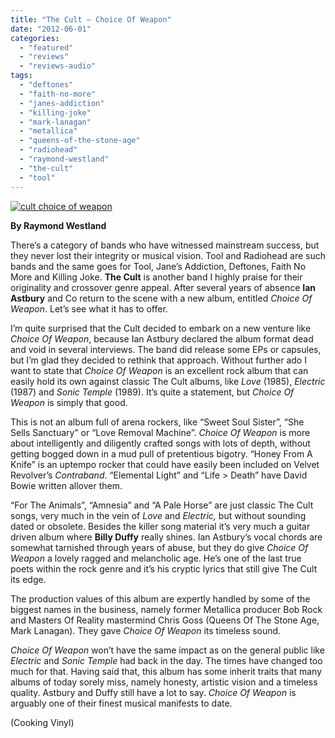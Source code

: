 ```yaml
---
title: "The Cult – Choice Of Weapon"
date: "2012-06-01"
categories: 
  - "featured"
  - "reviews"
  - "reviews-audio"
tags: 
  - "deftones"
  - "faith-no-more"
  - "janes-addiction"
  - "killing-joke"
  - "mark-lanagan"
  - "metallica"
  - "queens-of-the-stone-age"
  - "radiohead"
  - "raymond-westland"
  - "the-cult"
  - "tool"
---
```


[![](http://www.hellbound.ca/wp-content/uploads/2012/06/cult-choice-of-weapon.jpg "cult choice of weapon")](http://www.hellbound.ca/2012/06/the-cult-choice-of-weapon/cult-choice-of-weapon/)

**By Raymond Westland**

There’s a category of bands who have witnessed mainstream success, but they never lost their integrity or musical vision. Tool and Radiohead are such bands and the same goes for Tool, Jane’s Addiction, Deftones, Faith No More and Killing Joke. **The Cult** is another band I highly praise for their originality and crossover genre appeal. After several years of absence **Ian Astbury** and Co return to the scene with a new album, entitled _Choice Of Weapon_. Let’s see what it has to offer.

I’m quite surprised that the Cult decided to embark on a new venture like _Choice Of Weapon_, because Ian Astbury declared the album format dead and void in several interviews. The band did release some EPs or capsules, but I’m glad they decided to rethink that approach. Without further ado I want to state that _Choice Of Weapon_ is an excellent rock album that can easily hold its own against classic The Cult albums, like _Love_ (1985), _Electric_ (1987) and _Sonic Temple_ (1989). It’s quite a statement, but _Choice Of Weapon_ is simply that good.

This is not an album full of arena rockers, like “Sweet Soul Sister”, “She Sells Sanctuary” or “Love Removal Machine”. _Choice Of Weapon_ is more about intelligently and diligently crafted songs with lots of depth, without getting bogged down in a mud pull of pretentious bigotry. “Honey From A Knife” is an uptempo rocker that could have easily been included on Velvet Revolver’s _Contraband_. “Elemental Light” and “Life > Death” have David Bowie written allover them.

“For The Animals”, “Amnesia” and “A Pale Horse” are just classic The Cult songs, very much in the vein of _Love_ and _Electric,_ but without sounding dated or obsolete. Besides the killer song material it’s very much a guitar driven album where **Billy Duffy** really shines. Ian Astbury’s vocal chords are somewhat tarnished through years of abuse, but they do give _Choice Of Weapon_ a lovely ragged and melancholic age. He’s one of the last true poets within the rock genre and it’s his cryptic lyrics that still give The Cult its edge.

The production values of this album are expertly handled by some of the biggest names in the business, namely former Metallica producer Bob Rock and Masters Of Reality mastermind Chris Goss (Queens Of The Stone Age, Mark Lanagan). They gave _Choice Of Weapon_ its timeless sound.

_Choice Of Weapon_ won’t have the same impact as on the general public like _Electric_ and _Sonic Temple_ had back in the day. The times have changed too much for that. Having said that, this album has some inherit traits that many albums of today sorely miss, namely honesty, artistic vision and a timeless quality. Astbury and Duffy still have a lot to say. _Choice Of Weapon_ is arguably one of their finest musical manifests to date.

(Cooking Vinyl)
